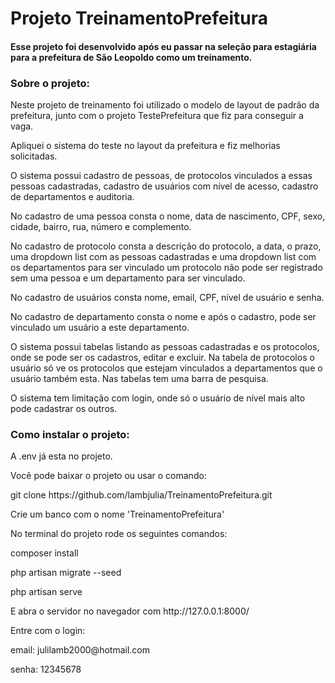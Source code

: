 <h1> Projeto TreinamentoPrefeitura </h1>
<h4> Esse projeto foi desenvolvido após eu passar na seleção para estagiária para a prefeitura de São Leopoldo como um treinamento.</h4>

<h3>Sobre o projeto:</h3>

<p>Neste projeto de treinamento foi utilizado o modelo de layout de padrão da prefeitura, junto com o projeto TestePrefeitura que fiz para conseguir a vaga.</p>
<p>Apliquei o sistema do teste no layout da prefeitura e fiz melhorias solicitadas.</p>
<p>O sistema possui cadastro de pessoas, de protocolos vinculados a essas pessoas cadastradas, cadastro de usuários com nível de acesso, cadastro de departamentos e auditoria.</p>
<p>No cadastro de uma pessoa consta o nome, data de nascimento, CPF, sexo, cidade, bairro, rua, número e complemento.</p>
<p>No cadastro de protocolo consta a descrição do protocolo, a data, o prazo, uma dropdown list com as pessoas cadastradas e uma dropdown list com os departamentos para ser vinculado um protocolo não pode ser registrado sem uma pessoa e um departamento para ser vinculado.</p>
<p>No cadastro de usuários consta nome, email, CPF, nível de usuário e senha.</p>
<p>No cadastro de departamento consta o nome e após o cadastro, pode ser vinculado um usuário a este departamento.</p>
<p>O sistema possui tabelas listando as pessoas cadastradas e os protocolos, onde se pode ser os cadastros, editar e excluir. Na tabela de protocolos o usuário só ve os protocolos que estejam vinculados a departamentos que o usuário também esta. Nas tabelas tem uma barra de pesquisa.</p>
<p>O sistema tem limitação com login, onde só o usuário de nível mais alto pode cadastrar os outros.</p>

<h3>Como instalar o projeto:</h3>
<p>A .env já esta no projeto.</p>
<p>Você pode baixar o projeto ou usar o comando:</p>
<p>git clone https://github.com/lambjulia/TreinamentoPrefeitura.git</p>
<p>Crie um banco com o nome 'TreinamentoPrefeitura'</p>
<p>No terminal do projeto rode os seguintes comandos:</p>
<p>composer install</p>
<p>php artisan migrate --seed</p>
<p>php artisan serve</p>
<p>E abra o servidor no navegador com http://127.0.0.1:8000/</p>
<p>Entre com o login:</p>
<p>email: julilamb2000@hotmail.com</p>
<p>senha: 12345678</p>

